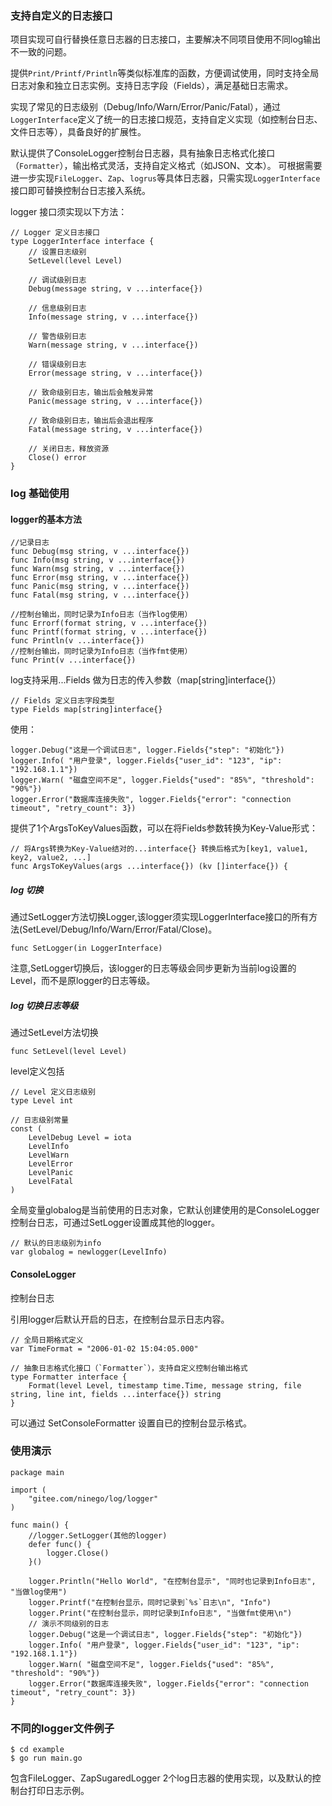 ### 支持自定义的日志接口
项目实现可自行替换任意日志器的日志接口，主要解决不同项目使用不同log输出不一致的问题。

提供`Print/Printf/Println`等类似标准库的函数，方便调试使用，同时支持全局日志对象和独立日志实例。支持日志字段（Fields），满足基础日志需求。

实现了常见的日志级别（Debug/Info/Warn/Error/Panic/Fatal），通过`LoggerInterface`定义了统一的日志接口规范，支持自定义实现（如控制台日志、文件日志等），具备良好的扩展性。

默认提供了ConsoleLogger控制台日志器，具有抽象日志格式化接口（`Formatter`），输出格式灵活，支持自定义格式（如JSON、文本）。
可根据需要进一步实现`FileLogger`、`Zap`、`logrus`等具体日志器，只需实现`LoggerInterface`接口即可替换控制台日志接入系统。


logger 接口须实现以下方法：

``` golang
// Logger 定义日志接口
type LoggerInterface interface {
	// 设置日志级别
	SetLevel(level Level)

	// 调试级别日志
	Debug(message string, v ...interface{})

	// 信息级别日志
	Info(message string, v ...interface{})

	// 警告级别日志
	Warn(message string, v ...interface{})

	// 错误级别日志
	Error(message string, v ...interface{})

	// 致命级别日志，输出后会触发异常
	Panic(message string, v ...interface{})

	// 致命级别日志，输出后会退出程序
	Fatal(message string, v ...interface{})

	// 关闭日志，释放资源
	Close() error
}

```
### log 基础使用
#### logger的基本方法
```golang
//记录日志
func Debug(msg string, v ...interface{})
func Info(msg string, v ...interface{}) 
func Warn(msg string, v ...interface{}) 
func Error(msg string, v ...interface{})
func Panic(msg string, v ...interface{})
func Fatal(msg string, v ...interface{})

//控制台输出，同时记录为Info日志（当作log使用）
func Errorf(format string, v ...interface{})
func Printf(format string, v ...interface{})
func Println(v ...interface{})
//控制台输出，同时记录为Info日志（当作fmt使用）
func Print(v ...interface{})
```
log支持采用...Fields 做为日志的传入参数（map[string]interface{}）
```
// Fields 定义日志字段类型
type Fields map[string]interface{}
```
使用：
```
logger.Debug("这是一个调试日志", logger.Fields{"step": "初始化"})
logger.Info( "用户登录", logger.Fields{"user_id": "123", "ip": "192.168.1.1"})
logger.Warn( "磁盘空间不足", logger.Fields{"used": "85%", "threshold": "90%"})
logger.Error("数据库连接失败", logger.Fields{"error": "connection timeout", "retry_count": 3})
```

提供了1个ArgsToKeyValues函数，可以在将Fields参数转换为Key-Value形式：
```
// 将Args转换为Key-Value结对的...interface{} 转换后格式为[key1, value1, key2, value2, ...]
func ArgsToKeyValues(args ...interface{}) (kv []interface{}) {
```

##### log 切换
通过SetLogger方法切换Logger,该logger须实现LoggerInterface接口的所有方法(SetLevel/Debug/Info/Warn/Error/Fatal/Close)。
```golang
func SetLogger(in LoggerInterface)
```
注意,SetLogger切换后，该logger的日志等级会同步更新为当前log设置的Level，而不是原logger的日志等级。

##### log 切换日志等级

通过SetLevel方法切换
``` golang
func SetLevel(level Level)
```
level定义包括

```golang
// Level 定义日志级别
type Level int

// 日志级别常量
const (
	LevelDebug Level = iota
	LevelInfo
	LevelWarn
	LevelError
	LevelPanic
	LevelFatal
)
```

全局变量globalog是当前使用的日志对象，它默认创建使用的是ConsoleLogger控制台日志，可通过SetLogger设置成其他的logger。
``` golang
// 默认的日志级别为info
var globalog = newlogger(LevelInfo)
```

#### ConsoleLogger
控制台日志

引用logger后默认开启的日志，在控制台显示日志内容。

``` golang
// 全局日期格式定义
var TimeFormat = "2006-01-02 15:04:05.000"

// 抽象日志格式化接口（`Formatter`），支持自定义控制台输出格式
type Formatter interface {
	Format(level Level, timestamp time.Time, message string, file string, line int, fields ...interface{}) string
}
```
可以通过 SetConsoleFormatter 设置自已的控制台显示格式。


### 使用演示
```
package main

import (
	"gitee.com/ninego/log/logger"
)

func main() {
	//logger.SetLogger(其他的logger)
	defer func() {
		logger.Close() 
    }()
    
	logger.Println("Hello World", "在控制台显示", "同时也记录到Info日志", "当做log使用")
	logger.Printf("在控制台显示，同时记录到`%s`日志\n", "Info")
	logger.Print("在控制台显示，同时记录到Info日志", "当做fmt使用\n")
	// 演示不同级别的日志
	logger.Debug("这是一个调试日志", logger.Fields{"step": "初始化"})
	logger.Info( "用户登录", logger.Fields{"user_id": "123", "ip": "192.168.1.1"})
	logger.Warn( "磁盘空间不足", logger.Fields{"used": "85%", "threshold": "90%"})
	logger.Error("数据库连接失败", logger.Fields{"error": "connection timeout", "retry_count": 3})
}
```
### 不同的logger文件例子
```
$ cd example
$ go run main.go
```
包含FileLogger、ZapSugaredLogger 2个log日志器的使用实现，以及默认的控制台打印日志示例。